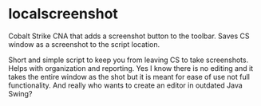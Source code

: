 # localscreenshot
Cobalt Strike CNA that adds a screenshot button to the toolbar. Saves CS window as a screenshot to the script location.

Short and simple script to keep you from leaving CS to take screenshots. Helps with organization and reporting. Yes I know there is no editing and it takes the entire window as the shot but it is meant for ease of use not full functionality. And really who wants to create an editor in outdated Java Swing?
